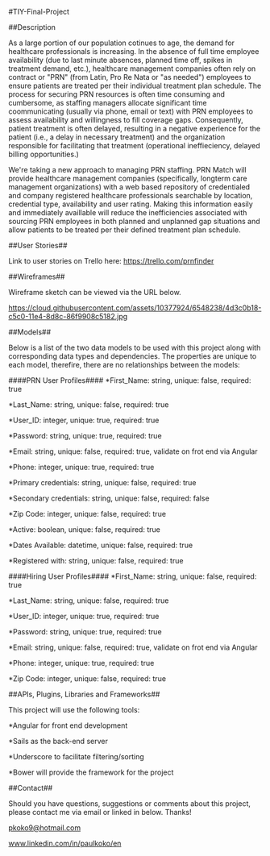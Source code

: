 
#TIY-Final-Project

##Description

As a large portion of our population cotinues to age, the demand for healthcare professionals is increasing.  In the absence of full time employee availability (due to last minute absences, planned time off, spikes in treatment demand, etc.), healthcare management companies often rely on contract or "PRN" (from Latin, Pro Re Nata or "as needed") employees to ensure patients are treated per their individual treatment plan schedule.  The process for securing PRN resources is often time consuming and cumbersome, as staffing managers allocate significant time coommunicating (usually via phone, email or text) with PRN employees to assess availability and willingness to fill coverage gaps.  Consequently, patient treatment is often delayed, resulting in a negative experience for the patient (i.e., a delay in necessary treatment) and the organization responsible for facilitating that treatment (operational ineffieciency, delayed billing opportunities.)     

We're taking a new approach to managing PRN staffing.  PRN Match will provide healthcare management companies (specifically, longterm care management organizations) with a web based repository of credentialed and company registered healthcare professionals searchable by location, credential type, availability and user rating.  Making this information easily and immediately availlable will reduce the inefficiencies associated with sourcing PRN employees in both planned and unplanned gap situations and allow patients to be treated per their defined treatment plan schedule.  


##User Stories##

Link to user stories on Trello here:  https://trello.com/prnfinder

##Wireframes##

Wireframe sketch can be viewed via the URL below.

https://cloud.githubusercontent.com/assets/10377924/6548238/4d3c0b18-c5c0-11e4-8d8c-86f9908c5182.jpg

##Models##

Below is a list of the two data models to be used with this project along with corresponding data types and dependencies.  The properties are unique to each model, therefire, there are no relationships between the models:

####PRN User Profiles####
*First_Name:  string, unique: false, required:  true

*Last_Name: string, unique: false, required:  true

*User_ID: integer, unique: true, required:  true

*Password: string, unique: true, required:  true

*Email:  string, unique: false, required:  true, validate on frot end via Angular

*Phone: integer, unique: true, required:  true

*Primary credentials: string, unique: false, required:  true

*Secondary credentials: string, unique: false, required:  false

*Zip Code: integer, unique: false, required:  true

*Active:  boolean, unique: false, required:  true

*Dates Available:  datetime, unique: false, required:  true

*Registered with: string, unique: false, required:  true

####Hiring User Profiles####
*First_Name:  string, unique: false, required:  true

*Last_Name: string, unique: false, required:  true

*User_ID: integer, unique: true, required:  true

*Password: string, unique: true, required:  true

*Email:  string, unique: false, required:  true, validate on frot end via Angular

*Phone: integer, unique: true, required:  true

*Zip Code: integer, unique: false, required:  true


##APIs, Plugins, Libraries and Frameworks##

This project will use the following tools:

*Angular for front end development

*Sails as the back-end server

*Underscore to facilitate filtering/sorting

*Bower will provide the framework for the project

##Contact##

Should you have questions, suggestions or comments about this project, please contact me via email or linked in below.  Thanks!

pkoko9@hotmail.com

www.linkedin.com/in/paulkoko/en

